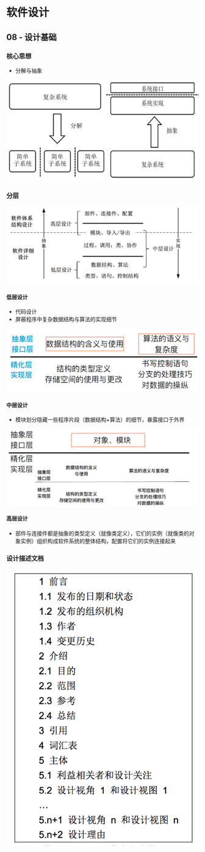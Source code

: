 

# 软件设计

## 08 - 设计基础

### 核心思想

+ 分解与抽象

![image-20200810095147112](assets/image-20200810095147112.png)

### 分层

![image-20200810095320177](assets/image-20200810095320177.png)

#### 低层设计

+ 代码设计
+ 屏蔽程序中复杂数据结构与算法的实现细节

![image-20200810095728388](assets/image-20200810095728388.png)

#### 中层设计

+ 模块划分隐藏⼀些程序⽚段（数据结构+算法）的细节，暴露接⼝于外界

![image-20200810095854918](assets/image-20200810095854918.png)

#### 高层设计

+ 部件与连接件都是抽象的类型定义（就像类定义），它们的实例（就像类的对象实例）组织构成软件系统的整体结构，配置将它们的实例连接起来

### 设计描述文档

![image-20200810101116789](assets/image-20200810101116789.png)

